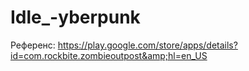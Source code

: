 # Idle_-yberpunk
Референс: https://play.google.com/store/apps/details?id=com.rockbite.zombieoutpost&amp;hl=en_US
